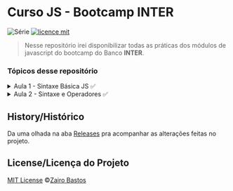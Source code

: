 # Curso JS - Bootcamp INTER

![Série](https://img.shields.io/badge/ZairoBastos-BootcampInter-blue)
[![licence mit](https://img.shields.io/badge/licence-MIT-orange.svg)](https://github.com/zairobastos/Curso-JS-Bootcamp-INTER/blob/master/LICENSE)

> Nesse repositório irei disponibilizar todas as práticas dos módulos de javascript do bootcamp do Banco **INTER**.

### Tópicos desse repositório
<div>
    <details>
        <summary>Aula 1 - Sintaxe Básica JS ✅</summary>
        <div>
            <table>
                <thead>
                    <tr>
                        <th>
                            Conteúdo
                        </th>
                    </tr>
                </thead>
                <tbody>
                    <tr>
                        <td>
                            <a href="Sintaxe Básica JS/Aula 01 - O que é JS">Aula 01 - O que é JS?</a>
                        </td>
                    </tr>                  
                    <tr>
                        <td>
                            <a href="Sintaxe Básica JS/Aula 02 - Entendendo Variáveis e seus valores">Aula 02 - Entendendo Variáveis e seus valores</a>
                        </td>
                    </tr>                 
                    <tr>
                        <td>
                            <a href="Sintaxe Básica JS/Aula 03 - Vetores e Objetos">Aula 03 - Vetores e Objetos</a>
                        </td>
                    </tr>                 
                    <tr>
                        <td>
                            <a href="Sintaxe Básica JS/Aula 04 - Estruturas Condicionais">Aula 04 - Estruturas Condicionais</a>
                        </td>
                    </tr>                 
                    <tr>
                        <td>
                            <a href="Sintaxe Básica JS/Aula 05 - Funções">Aula 05 - Funções</a>
                        </td>
                    </tr>                 
                    <tr>
                        <td>
                            <a href="Sintaxe Básica JS/Aula 06 - Aprofundamento de Funções">Aula 06 - Aprofundamento de Funções</a>
                        </td>
                    </tr>                 
                </tbody>
            </table>
        </div>
    </details>
    <details>
        <summary>Aula 2 - Sintaxe e Operadores ✅</summary>
        <div>
            <table>
                <thead>
                    <tr>
                        <th>
                            Conteúdo
                        </th>
                    </tr>
                </thead>
                <tbody>
                    <tr>
                        <td>
                            Operadores
                        </td>
                    </tr>
                    <tr>
                        <td>
                            <a href="Sintaxe e Operadores">Prática</a>
                        </td>
                    </tr>
                </tbody>
            </table>
        </div>
    <details>
</div>

## History/Histórico
Da uma olhada na aba [Releases](https://github.com/zairobastos/Curso-JS-Bootcamp-INTER/commits/master) pra acompanhar as alterações feitas no projeto.

## License/Licença do Projeto
[MIT License](./LICENSE) ©[Zairo Bastos](https://github.com/zairobastos)